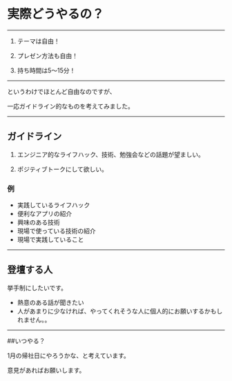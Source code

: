 # 実際どうやるの？

---

1. テーマは自由！

1. プレゼン方法も自由！

1. 持ち時間は5〜15分！

---

というわけでほとんど自由なのですが、

一応ガイドライン的なものを考えてみました。

---

## ガイドライン

1. エンジニア的なライフハック、技術、勉強会などの話題が望ましい。

1. ポジティブトークにして欲しい。

### 例
- 実践しているライフハック
- 便利なアプリの紹介
- 興味のある技術
- 現場で使っている技術の紹介
- 現場で実践していること

---

## 登壇する人

挙手制にしたいです。
- 熱意のある話が聞きたい
- 人があまりに少なければ、やってくれそうな人に個人的にお願いするかもしれません。。

---

##いつやる？

1月の帰社日にやろうかな、と考えています。

意見があればお願いします。
